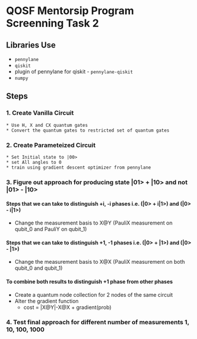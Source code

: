 # QOSF Mentorsip Program Screenning Task 2

## Libraries Use
* `pennylane`
* `qiskit`
* plugin of pennylane for qiskit - `pennylane-qiskit`
* `numpy`

## Steps

### 1. Create Vanilla Circuit
    * Use H, X and CX quantum gates
    * Convert the quantum gates to restricted set of quantum gates
### 2. Create Parameteized Circuit
    * Set Initial state to |00>
    * set All angles to 0
    * train using gradient descent optimizer from pennylane
### 3. Figure out approach for producing state |01> + |10> and not |01> - |10> 
#### Steps that we can take to distinguish +i, -i phases i.e. (|0> + i|1>) and (|0> - i|1>)
- Change the measurement basis to X@Y (PauliX measurement on qubit_0 and PauliY on qubit_1)
#### Steps that we can take to distinguish +1, -1 phases i.e. (|0> + |1>) and (|0> - |1>)
- Change the measurement basis to X@X (PauliX measurement on both qubit_0 and qubit_1)
#### To combine both results to distinguish +1 phase from other phases
- Create a quantum node collection for 2 nodes of the same circuit
- Alter the gradient function
    - cost = |X@Y|-X@X + gradient(prob)
### 4. Test final approach for different number of measurements 1, 10, 100, 1000

